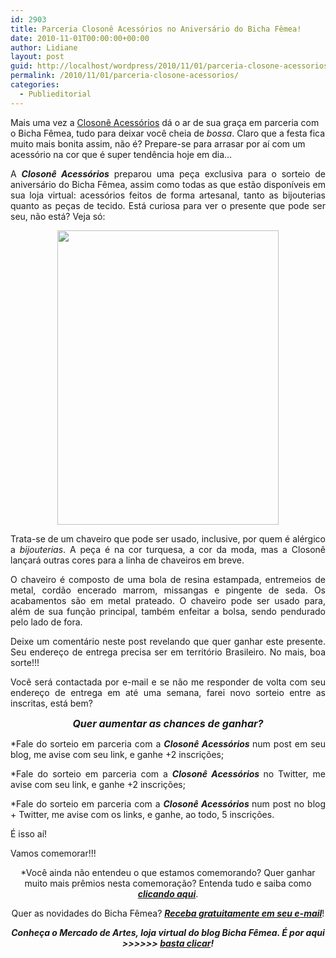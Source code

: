 ```yaml
---
id: 2903
title: Parceria Closonê Acessórios no Aniversário do Bicha Fêmea!
date: 2010-11-01T00:00:00+00:00
author: Lidiane
layout: post
guid: http://localhost/wordpress/2010/11/01/parceria-closone-acessorios/
permalink: /2010/11/01/parceria-closone-acessorios/
categories:
  - Publieditorial
---
```

Mais uma vez a <a href="http://closone.blogspot.com/" target="_blank">Closonê Acessórios</a> dá o ar de sua graça em parceria com o Bicha Fêmea, tudo para deixar você cheia de _bossa_. Claro que a festa fica muito mais bonita assim, não é? Prepare-se para arrasar por aí com um acessório na cor que é super tendência hoje em dia…

<!--more-->

<p style="text-align: justify;">
  A <strong><em>Closonê Acessórios</em></strong> preparou uma peça exclusiva para o sorteio de aniversário do Bicha Fêmea, assim como todas as que estão disponíveis em sua loja virtual: acessórios feitos de forma artesanal, tanto as bijouterias quanto as peças de tecido. Está curiosa para ver o presente que pode ser seu, não está? Veja só:
</p>

<p style="text-align: center;">
  <a href="http://www.trololodemulher.com.br/blog/wp-content/uploads/2010/10/Chaveiro-Closone-Acessorios.jpg"><img class="alignnone size-full wp-image-5378" title="Chaveiro Closonê Acessórios" src="http://www.trololodemulher.com.br/blog/wp-content/uploads/2010/10/Chaveiro-Closone-Acessorios.jpg" alt="" width="354" height="471" /></a>
</p>

<p style="text-align: justify;">
  Trata-se de um chaveiro que pode ser usado, inclusive, por quem é alérgico a <em>bijouterias</em>. A peça é na cor turquesa, a cor da moda, mas a Closonê lançará outras cores para a linha de chaveiros em breve.
</p>

<p style="text-align: justify;">
  O chaveiro é composto de uma bola de resina estampada, entremeios de metal, cordão encerado marrom, missangas e pingente de seda. Os acabamentos são em metal prateado. O chaveiro pode ser usado para, além de sua função principal, também enfeitar a bolsa, sendo pendurado pelo lado de fora.
</p>

<p style="text-align: justify;">
  Deixe um comentário neste post revelando que quer ganhar este presente. Seu endereço de entrega precisa ser em território Brasileiro. No mais, boa sorte!!!
</p>

<p style="text-align: justify;">
  Você será contactada por e-mail e se não me responder de volta com seu endereço de entrega em até uma semana, farei novo sorteio entre as inscritas, está bem?
</p>

<p style="text-align: center;">
  <strong><em><span style="font-size: medium;">Quer aumentar as chances de ganhar?</span></em></strong>
</p>

<p style="text-align: justify;">
  *Fale do sorteio em parceria com a <strong><em>Closonê Acessórios </em></strong>num post em seu blog, me avise com seu link, e ganhe +2 inscrições;
</p>

<p style="text-align: justify;">
  *Fale do sorteio em parceria com a <strong><em>Closonê Acessórios </em></strong>no Twitter, me avise com seu link, e ganhe +2 inscrições;
</p>

<p style="text-align: justify;">
  *Fale do sorteio em parceria com a <strong><em>Closonê Acessórios </em></strong>num post no blog + Twitter, me avise com os links, e ganhe, ao todo, 5 inscrições.
</p>

<p style="text-align: justify;">
  É isso aí!
</p>

<p style="text-align: justify;">
  Vamos comemorar!!!
</p>

<p style="text-align: center;">
  *Você ainda não entendeu o que estamos comemorando? Quer ganhar muito mais prêmios nesta comemoração? Entenda tudo e saiba como <strong><em><a href="http://www.trololodemulher.com.br/2010/11/01/2-aniversario-bicha-femea/" target="_self">clicando aqui</a></em></strong>.
</p>

<p style="text-align: center;">
  Quer as novidades do Bicha Fêmea? <strong><em><a href="http://feedburner.google.com/fb/a/mailverify?uri=blogbichafemea&loc=pt_BR">Receba gratuitamente em seu e-mail</a></em></strong>!
</p>

<p style="text-align: center;">
  <strong><em>Conheça o Mercado de Artes, loja virtual do blog Bicha Fêmea. É por aqui >>>>>> </em><a href="http://www.trololodemulher.com.br/loja/"><em>basta clicar</em></a><em>!</em></strong>
</p>